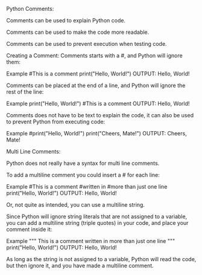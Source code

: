 Python Comments:

Comments can be used to explain Python code.

Comments can be used to make the code more readable.

Comments can be used to prevent execution when testing code.

Creating a Comment:
Comments starts with a #, and Python will ignore them:

Example
#This is a comment
print("Hello, World!")
OUTPUT:
Hello, World!

Comments can be placed at the end of a line, and Python will ignore the rest of the line:

Example
print("Hello, World!") #This is a comment
OUTPUT:
Hello, World!

Comments does not have to be text to explain the code, it can also be used to prevent Python from executing code:

Example
#print("Hello, World!")
print("Cheers, Mate!")
OUTPUT:
Cheers, Mate!

Multi Line Comments:

Python does not really have a syntax for multi line comments.

To add a multiline comment you could insert a # for each line:

Example
#This is a comment
#written in
#more than just one line
print("Hello, World!")
OUTPUT:
Hello, World!

Or, not quite as intended, you can use a multiline string.

Since Python will ignore string literals that are not assigned to a variable, you can add a multiline string (triple quotes) in your code, and place your comment inside it:

Example
"""
This is a comment
written in
more than just one line
"""
print("Hello, World!")
OUTPUT:
Hello, World!

As long as the string is not assigned to a variable, Python will read the code, but then ignore it, and you have made a multiline comment.

































